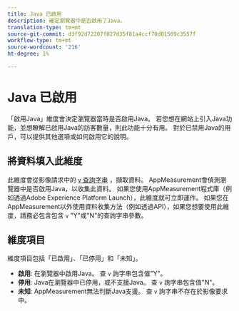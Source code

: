 ```yaml
---
title: Java 已啟用
description: 確定瀏覽器中是否啟用了Java。
translation-type: tm+mt
source-git-commit: d3f92d72207f027d35f81a4ccf70d01569c3557f
workflow-type: tm+mt
source-wordcount: '216'
ht-degree: 1%

---
```



# Java 已啟用

「啟用Java」維度會決定瀏覽器當時是否啟用Java。 若您想在網站上引入Java功能，並想瞭解已啟用Java的訪客數量，則此功能十分有用。 對於已禁用Java的用戶，可以提供其他選項或如何啟用它的說明。

## 將資料填入此維度

此維度會從影像請求中的 [`v` 查詢字串](/help/implement/validate/query-parameters.md) ，擷取資料。 AppMeasurement會偵測瀏覽器中是否啟用Java，以收集此資料。 如果您使用AppMeasurement程式庫（例如透過Adobe Experience Platform Launch），此維度就可立即運作。 如果您在AppMeasurement以外使用資料收集方法（例如透過API），如果您想要使用此維度，請務必包含包含 `v` &quot;Y&quot;或&quot;N&quot;的查詢字串參數。

## 維度項目

維度項目包括「已啟用」、「已停用」和「未知」。

* **啟用**: 在瀏覽器中啟用Java。 查 `v` 詢字串包含值&quot;Y&quot;。
* **停用**: Java在瀏覽器中已停用，或不支援Java。 查 `v` 詢字串包含值&quot;N&quot;。
* **未知**: AppMeasurement無法判斷Java支援。 查 `v` 詢字串不存在於影像要求中。
